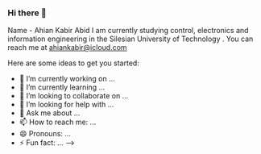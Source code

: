 ### Hi there 👋
Name - Ahian Kabir Abid
I am currently studying control, electronics and information engineering in the Silesian University of Technology .
You can reach me at ahiankabir@icloud.com

Here are some ideas to get you started:

- 🔭 I’m currently working on ...
- 🌱 I’m currently learning ...
- 👯 I’m looking to collaborate on ...
- 🤔 I’m looking for help with ...
- 💬 Ask me about ...
- 📫 How to reach me: ...
- 😄 Pronouns: ...
- ⚡ Fun fact: ...
-->
